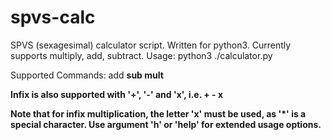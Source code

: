 # spvs-calc
SPVS (sexagesimal) calculator script.  Written for python3.  Currently supports multiply, add, subtract.
Usage:
    python3 ./calculator.py <command>

Supported Commands:
	add <a> <b>
	sub <a> <b>
	mult <a> <b>

Infix is also supported with '+', '-' and 'x', i.e.
    <a> + <b>
    <a> - <b>
    <a> x <b>

Note that for infix multiplication, the letter 'x' must be used, as '*' is a special character.
Use argument 'h' or 'help' for extended usage options.
